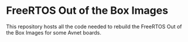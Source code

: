 # FreeRTOS Out of the Box Images

This repository hosts all the code needed to rebuild the FreeRTOS Out of the Box Images for some Avnet boards.

